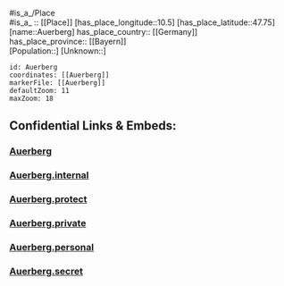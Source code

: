 ﻿---
location: [47.75,10.5] 
mapzoom: [7,12] 
mapmarker: city 
type: City
tags:
- geo/City


SpocWebEntityId: 28925
isDeleted: false
confidential: public

---
#is_a_/Place  
#is_a_ :: [[Place]] 
[has_place_longitude::10.5] 
[has_place_latitude::47.75] 
[name::Auerberg] 
has_place_country:: [[Germany]]  
has_place_province:: [[Bayern]]  
[Population::] 
[Unknown::] 


```leaflet
id: Auerberg
coordinates: [[Auerberg]] 
markerFile: [[Auerberg]] 
defaultZoom: 11 
maxZoom: 18
```


## Confidential Links & Embeds: 

### [Auerberg](/_public/Earth/Continent/Europe/Europe~Central/Germany/Germany~West/Bayern/counties~Bayern/Ostallgäu/cities~Ostallgäu/Unterthingau/City/Auerberg.md) 

### [Auerberg.internal](/_internal/Earth/Continent/Europe/Europe~Central/Germany/Germany~West/Bayern/counties~Bayern/Ostallgäu/cities~Ostallgäu/Unterthingau/City/Auerberg.internal.md) 

### [Auerberg.protect](/_protect/Earth/Continent/Europe/Europe~Central/Germany/Germany~West/Bayern/counties~Bayern/Ostallgäu/cities~Ostallgäu/Unterthingau/City/Auerberg.protect.md) 

### [Auerberg.private](/_private/Earth/Continent/Europe/Europe~Central/Germany/Germany~West/Bayern/counties~Bayern/Ostallgäu/cities~Ostallgäu/Unterthingau/City/Auerberg.private.md) 

### [Auerberg.personal](/_personal/Earth/Continent/Europe/Europe~Central/Germany/Germany~West/Bayern/counties~Bayern/Ostallgäu/cities~Ostallgäu/Unterthingau/City/Auerberg.personal.md) 

### [Auerberg.secret](/_secret/Earth/Continent/Europe/Europe~Central/Germany/Germany~West/Bayern/counties~Bayern/Ostallgäu/cities~Ostallgäu/Unterthingau/City/Auerberg.secret.md) 
